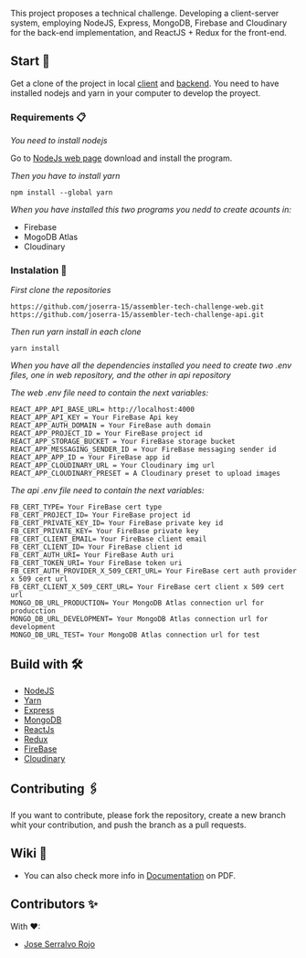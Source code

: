 This project proposes a technical challenge.
Developing a client-server system, employing NodeJS, Express, MongoDB, Firebase
and Cloudinary for the back-end implementation, and ReactJS + Redux for the
front-end.

## Start 🚀

Get a clone of the project in local [client](https://github.com/joserra-15/assembler-tech-challenge-web) and [backend](https://github.com/joserra-15/assembler-tech-challenge-api). You need to have installed nodejs and yarn
in your computer to develop the proyect.

### Requirements 📋

_You need to install nodejs_

Go to [NodeJs web page](https://nodejs.org/es/) download and install the
program.

_Then you have to install yarn_

```
npm install --global yarn
```

_When you have installed this two programs you nedd to create acounts in:_

- Firebase
- MogoDB Atlas
- Cloudinary

### Instalation 🔧

_First clone the repositories_

```
https://github.com/joserra-15/assembler-tech-challenge-web.git
https://github.com/joserra-15/assembler-tech-challenge-api.git
```

_Then run yarn install in each clone_

```
yarn install
```

_When you have all the dependencies installed you need to create two .env files,
one in web repository, and the other in api repository_

_The web .env file need to contain the next variables:_

```
REACT_APP_API_BASE_URL= http://localhost:4000
REACT_APP_API_KEY = Your FireBase Api key
REACT_APP_AUTH_DOMAIN = Your FireBase auth domain
REACT_APP_PROJECT_ID = Your FireBase project id
REACT_APP_STORAGE_BUCKET = Your FireBase storage bucket
REACT_APP_MESSAGING_SENDER_ID = Your FireBase messaging sender id
REACT_APP_APP_ID = Your FireBase app id 
REACT_APP_CLOUDINARY_URL = Your Cloudinary img url
REACT_APP_CLOUDINARY_PRESET = A Cloudinary preset to upload images

```

_The api .env file need to contain the next variables:_

```
FB_CERT_TYPE= Your FireBase cert type
FB_CERT_PROJECT_ID= Your FireBase project id
FB_CERT_PRIVATE_KEY_ID= Your FireBase private key id
FB_CERT_PRIVATE_KEY= Your FireBase private key
FB_CERT_CLIENT_EMAIL= Your FireBase client email
FB_CERT_CLIENT_ID= Your FireBase client id
FB_CERT_AUTH_URI= Your FireBase Auth uri
FB_CERT_TOKEN_URI= Your FireBase token uri
FB_CERT_AUTH_PROVIDER_X_509_CERT_URL= Your FireBase cert auth provider x 509 cert url
FB_CERT_CLIENT_X_509_CERT_URL= Your FireBase cert client x 509 cert url
MONGO_DB_URL_PRODUCTION= Your MongoDB Atlas connection url for producction
MONGO_DB_URL_DEVELOPMENT= Your MongoDB Atlas connection url for development
MONGO_DB_URL_TEST= Your MongoDB Atlas connection url for test
```

## Build with 🛠️

- [NodeJS](https://nodejs.org/es/)
- [Yarn](https://classic.yarnpkg.com/en/docs/install/#windows-stable)
- [Express](https://expressjs.com/)
- [MongoDB](https://www.mongodb.com/)
- [ReactJs](https://es.reactjs.org/)
- [Redux](https://es.redux.js.org/)
- [FireBase](https://firebase.google.com/)
- [Cloudinary](https://cloudinary.com/)

## Contributing 🖇️

If you want to contribute, please fork the repository, create a new branch whit
your contribution, and push the branch as a pull requests.

## Wiki 📖

- You can also check more info in [Documentation](./documentation/Documentation.pdf) on PDF.


## Contributors ✨


With ❤:
- [Jose Serralvo Rojo](https://github.com/joserra-15)
